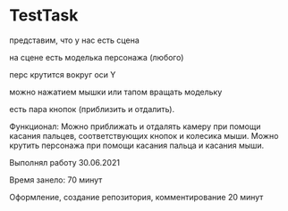 # TestTask

представим, что у нас есть сцена

на сцене есть моделька персонажа (любого)

перс крутится вокруг оси Y

можно нажатием мышки или тапом вращать модельку

есть пара кнопок (приблизить и отдалить).

Функционал:
Можно приближать и отдалять камеру при помощи касания пальцев, соответствующих кнопок и колесика мыши. 
Можно крутить персонажа при помощи касания пальца и касания мыши. 

Выполнял работу 30.06.2021

Время занело: 70 минут

Оформление, создание репозитория, комментирование 20 минут
